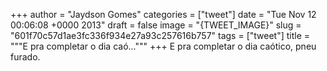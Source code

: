 
+++
author = "Jaydson Gomes"
categories = ["tweet"]
date = "Tue Nov 12 00:06:08 +0000 2013"
draft = false
image = "{TWEET_IMAGE}"
slug = "601f70c57d1ae3fc336f934e27a93c257616b757"
tags = ["tweet"]
title = """E pra completar o dia caó..."""
+++
E pra completar o dia caótico, pneu furado.
